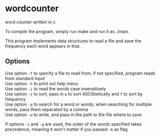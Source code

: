 # wordcounter
word counter written in c

To compile the program, simply run make and run it as ./main

This program implements data structures to read a file and save the frequency each word appears in that.

## Options
Use option `-f` to specify a file to read from; if not specified, program reads from standard input  
Use option `-h` to print out help menu  
Use option `-i` to read the words case insensitively  
Use option `-s` to sort, pass in `w` to sort ASCIIbetically and `f` to sort by frequency  
Use option `-q` to search for a word or words; when searching for multiple words, pass them separated by a comma  
Use option `-w` to write, and pass in the path to the file where to save  
  
If options `-s` and `-q` are used, the order of the words specified takes precedence, meaning it won't matter if you passed -s as flag


